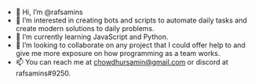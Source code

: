 - 👋 Hi, I’m @rafsamins
- 👀 I’m interested in creating bots and scripts to automate daily tasks and create modern solutions to daily problems.
- 🌱 I’m currently learning JavaScript and Python.
- 💞️ I’m looking to collaborate on any project that I could offer help to and give me more exposure on how programming as a team works. 
- 📫 You can reach me at chowdhursamin@gmail.com or discord at rafsamins#9250. 

<!---
rafsamins/rafsamins is a ✨ special ✨ repository because its `README.md` (this file) appears on your GitHub profile.
You can click the Preview link to take a look at your changes.
--->
